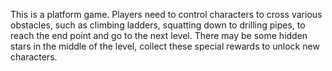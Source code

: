 This is a platform game. Players need to control characters to cross various obstacles, such as climbing ladders, squatting down to drilling pipes, to reach the end point and go to the next level.
There may be some hidden stars in the middle of the level, collect these special rewards to unlock new characters.
